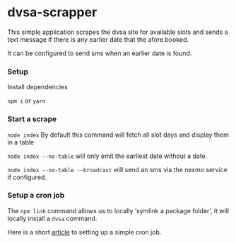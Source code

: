 # dvsa-scrapper

This simple application scrapes the dvsa site for available slots and sends a text message if there is any earlier date
that the afore booked.

It can be configured to send sms when an earlier date is found. 

### Setup
Install dependencies

`npm i` or `yarn `

### Start a scrape
`node index`
By default this command will fetch all slot days and display them in a table

`node index --no-table` will only emit the earliest date without a date.

`node index --no-table --broadcast` will send an sms via the nexmo service if configured.

### Setup a cron job

The `npm link` command allows us to locally ‘symlink a package folder’, it will locally install a `dvsa` command.

Here is a short [article](https://ole.michelsen.dk/blog/schedule-jobs-with-crontab-on-mac-osx.html) to setting up a simple cron job.
